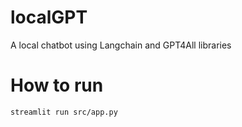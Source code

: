 # localGPT
A local chatbot using Langchain and GPT4All libraries

# How to run
` streamlit run src/app.py `
